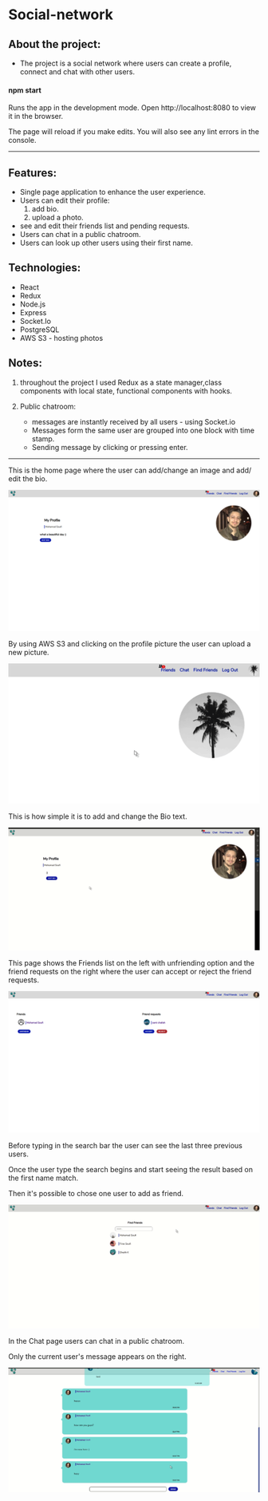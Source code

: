 # Social-network

## About the project:

-   The project is a social network where users can create a profile, connect and chat with other users.

#### npm start

Runs the app in the development mode.
Open http://localhost:8080 to view it in the browser.

The page will reload if you make edits.
You will also see any lint errors in the console.

---

## Features:

-   Single page application to enhance the user experience.
-   Users can edit their profile:
    1. add bio.
    2. upload a photo.
-   see and edit their friends list and pending requests.
-   Users can chat in a public chatroom.
-   Users can look up other users using their first name.

## Technologies:

-   React
-   Redux
-   Node.js
-   Express
-   Socket.Io
-   PostgreSQL
-   AWS S3 - hosting photos

## Notes:

1. throughout the project I used Redux as a state manager,class components with local state, functional components with hooks.

2. Public chatroom:

    - messages are instantly received by all users - using Socket.io
    - Messages form the same user are grouped into one block with time stamp.
    - Sending message by clicking or pressing enter.

---

This is the home page where the user can add/change an image and add/ edit the bio.

 <img src="./public/readme-imgs/home.png">

By using AWS S3 and clicking on the profile picture the user can upload a new picture.

 <img src="./public/readme-imgs/uploadImg.gif">

This is how simple it is to add and change the Bio text.

 <img src="./public/readme-imgs/bio.gif">

This page shows the Friends list on the left with unfriending option and the friend requests on the right where the user can accept or reject the friend requests.

 <img src="./public/readme-imgs/friends-requests.png">

Before typing in the search bar the user can see the last three previous users.

Once the user type the search begins and start seeing the result based on the first name match.

Then it's possible to chose one user to add as friend.

 <img src="./public/readme-imgs/add-new-friend.gif">

In the Chat page users can chat in a public chatroom.

Only the current user's message appears on the right.

 <img src="./public/readme-imgs/chating.gif">
